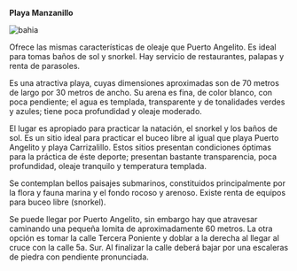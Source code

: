 **Playa Manzanillo**

![bahia](images/manzanillo.jpg)

Ofrece las mismas características de oleaje que Puerto Angelito. Es ideal para tomas baños de sol y snorkel. Hay servicio de restaurantes, palapas y renta de parasoles.

Es una atractiva playa, cuyas dimensiones aproximadas son de 70 metros de largo por 30 metros de ancho. Su arena es fina, de color blanco, con poca pendiente; el agua es templada, transparente y de tonalidades verdes y azules; tiene poca profundidad y oleaje moderado.

El lugar es apropiado para practicar la natación, el snorkel y los baños de sol. Es un sitio ideal para practicar el buceo libre al igual que playa Puerto Angelito y playa Carrizalillo. Estos sitios presentan condiciones óptimas para la práctica de éste deporte; presentan bastante transparencia, poca profundidad, oleaje tranquilo y temperatura templada.

Se contemplan bellos paisajes submarinos, constituidos principalmente por la flora y fauna marina y el fondo rocoso y arenoso. Existe renta de equipos para buceo libre (snorkel).

Se puede llegar por Puerto Angelito, sin embargo hay que atravesar caminando una pequeña lomita de aproximadamente 60 metros. La otra opción es tomar la calle Tercera Poniente y doblar a la derecha al llegar al cruce con la calle 5a. Sur. Al finalizar la calle deberá bajar por una escaleras de piedra con pendiente pronunciada.
